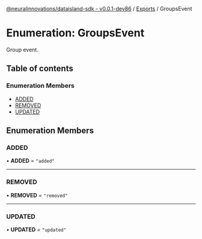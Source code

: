 [@neuralinnovations/dataisland-sdk - v0.0.1-dev86](../../README.md) / [Exports](../modules.md) / GroupsEvent

# Enumeration: GroupsEvent

Group event.

## Table of contents

### Enumeration Members

- [ADDED](GroupsEvent.md#added)
- [REMOVED](GroupsEvent.md#removed)
- [UPDATED](GroupsEvent.md#updated)

## Enumeration Members

### ADDED

• **ADDED** = ``"added"``

___

### REMOVED

• **REMOVED** = ``"removed"``

___

### UPDATED

• **UPDATED** = ``"updated"``
